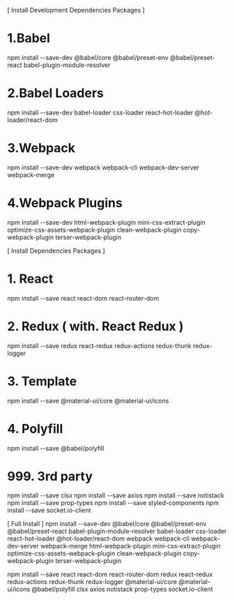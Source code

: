 [ Install Development Dependencies Packages ]
# 1.Babel
npm install --save-dev @babel/core @babel/preset-env @babel/preset-react babel-plugin-module-resolver

# 2.Babel Loaders
npm install --save-dev babel-loader css-loader react-hot-loader @hot-loader/react-dom

# 3.Webpack
npm install --save-dev webpack webpack-cli webpack-dev-server webpack-merge

# 4.Webpack Plugins
npm install --save-dev html-webpack-plugin mini-css-extract-plugin optimize-css-assets-webpack-plugin clean-webpack-plugin copy-webpack-plugin terser-webpack-plugin 


[ Install Dependencies Packages ]
# 1. React
npm install --save react react-dom react-router-dom

# 2. Redux ( with. React Redux )
npm install --save redux react-redux redux-actions redux-thunk redux-logger

# 3. Template
npm install --save @material-ui/core @material-ui/icons

# 4. Polyfill
npm install --save @babel/polyfill

# 999. 3rd party
npm install --save clsx
npm install --save axios
npm install --save notistack
npm install --save prop-types
npm install --save styled-components
npm install --save socket.io-client


[ Full Install ]
npm install --save-dev @babel/core @babel/preset-env @babel/preset-react babel-plugin-module-resolver babel-loader css-loader react-hot-loader @hot-loader/react-dom webpack webpack-cli webpack-dev-server webpack-merge html-webpack-plugin mini-css-extract-plugin optimize-css-assets-webpack-plugin clean-webpack-plugin copy-webpack-plugin terser-webpack-plugin

npm install --save react react-dom react-router-dom redux react-redux redux-actions redux-thunk redux-logger @material-ui/core @material-ui/icons @babel/polyfill clsx axios notistack prop-types socket.io-client
